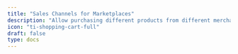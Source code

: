 ```yaml
---
title: "Sales Channels for Marketplaces"
description: "Allow purchasing different products from different merchants in a single payment."
icon: "ti-shopping-cart-full"
draft: false
type: docs
---
```

